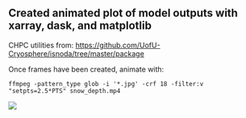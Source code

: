 ## Created animated plot of model outputs with xarray, dask, and matplotlib

CHPC utilities from:
https://github.com/UofU-Cryosphere/isnoda/tree/master/package

Once frames have been created, animate with:
    
    ffmpeg -pattern_type glob -i '*.jpg' -crf 18 -filter:v "setpts=2.5*PTS" snow_depth.mp4

![](https://github.com/dmragar/xarray_plotting/blob/main/animated_plot.gif)